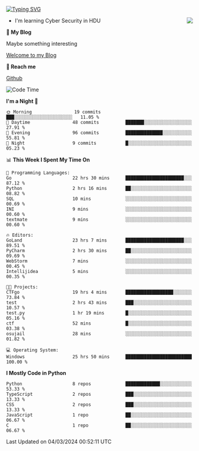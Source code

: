 [![Typing SVG](https://readme-typing-svg.herokuapp.com?font=Fira+Code&pause=1000&random=false&width=450&height=60&lines=Hello+%F0%9F%91%8B%F0%9F%8F%BB;I'm+JBNRZ)](https://git.io/typing-svg)

<a href="#">
  <img align="right" src="https://github-readme-stats.vercel.app/api?username=JBNRZ&show_icons=true&bg_color=15,f2f7fd,E0EAFC" />
</a>

- I'm learning Cyber Security in HDU

 **🌱 My Blog**

Maybe something interesting

[Welcome to my Blog](https://jbnrz.com.cn/)

 **💬 Reach me** 

[Github](https://github.com/JBNRZ)


<!--START_SECTION:waka-->
![Code Time](http://img.shields.io/badge/Code%20Time-360%20hrs%2026%20mins-blue)

**I'm a Night 🦉** 

```text
🌞 Morning                19 commits          ███░░░░░░░░░░░░░░░░░░░░░░   11.05 % 
🌆 Daytime                48 commits          ███████░░░░░░░░░░░░░░░░░░   27.91 % 
🌃 Evening                96 commits          ██████████████░░░░░░░░░░░   55.81 % 
🌙 Night                  9 commits           █░░░░░░░░░░░░░░░░░░░░░░░░   05.23 % 
```


📊 **This Week I Spent My Time On** 

```text
💬 Programming Languages: 
Go                       22 hrs 30 mins      ██████████████████████░░░   87.12 % 
Python                   2 hrs 16 mins       ██░░░░░░░░░░░░░░░░░░░░░░░   08.82 % 
SQL                      10 mins             ░░░░░░░░░░░░░░░░░░░░░░░░░   00.69 % 
INI                      9 mins              ░░░░░░░░░░░░░░░░░░░░░░░░░   00.60 % 
textmate                 9 mins              ░░░░░░░░░░░░░░░░░░░░░░░░░   00.60 % 

🔥 Editors: 
GoLand                   23 hrs 7 mins       ██████████████████████░░░   89.51 % 
PyCharm                  2 hrs 30 mins       ██░░░░░░░░░░░░░░░░░░░░░░░   09.69 % 
WebStorm                 7 mins              ░░░░░░░░░░░░░░░░░░░░░░░░░   00.45 % 
Intellijidea             5 mins              ░░░░░░░░░░░░░░░░░░░░░░░░░   00.35 % 

🐱‍💻 Projects: 
CTFgo                    19 hrs 4 mins       ██████████████████░░░░░░░   73.84 % 
test                     2 hrs 43 mins       ███░░░░░░░░░░░░░░░░░░░░░░   10.57 % 
test.py                  1 hr 19 mins        █░░░░░░░░░░░░░░░░░░░░░░░░   05.16 % 
ctf                      52 mins             █░░░░░░░░░░░░░░░░░░░░░░░░   03.38 % 
osujail                  28 mins             ░░░░░░░░░░░░░░░░░░░░░░░░░   01.82 % 

💻 Operating System: 
Windows                  25 hrs 50 mins      █████████████████████████   100.00 % 
```

**I Mostly Code in Python** 

```text
Python                   8 repos             █████████████░░░░░░░░░░░░   53.33 % 
TypeScript               2 repos             ███░░░░░░░░░░░░░░░░░░░░░░   13.33 % 
CSS                      2 repos             ███░░░░░░░░░░░░░░░░░░░░░░   13.33 % 
JavaScript               1 repo              ██░░░░░░░░░░░░░░░░░░░░░░░   06.67 % 
C                        1 repo              ██░░░░░░░░░░░░░░░░░░░░░░░   06.67 % 
```




 Last Updated on 04/03/2024 00:52:11 UTC
<!--END_SECTION:waka-->
